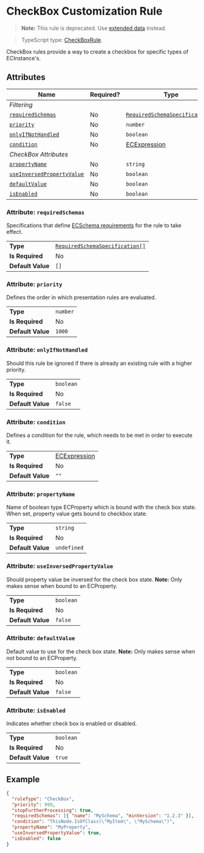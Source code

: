 # CheckBox Customization Rule

> **Note:** This rule is deprecated. Use [extended data](./ExtendedDataUsage.md#customize-tree-node-item-checkbox) instead.

> TypeScript type: [CheckBoxRule]($presentation-common).

CheckBox rules provide a way to create a checkbox for specific types of ECInstance's.

## Attributes

| Name                                                              | Required? | Type                                                                 | Default     |
| ----------------------------------------------------------------- | --------- | -------------------------------------------------------------------- | ----------- |
| *Filtering*                                                       |
| [`requiredSchemas`](#attribute-requiredschemas)                   | No        | [`RequiredSchemaSpecification[]`](../RequiredSchemaSpecification.md) | `[]`        |
| [`priority`](#attribute-priority)                                 | No        | `number`                                                             | `1000`      |
| [`onlyIfNotHandled`](#attribute-onlyifnothandled)                 | No        | `boolean`                                                            | `false`     |
| [`condition`](#attribute-condition)                               | No        | [ECExpression](./ECExpressions.md#rule-condition)                    | `""`        |
| *CheckBox Attributes*                                             |
| [`propertyName`](#attribute-propertyname)                         | No        | `string`                                                             | `undefined` |
| [`useInversedPropertyValue`](#attribute-useinversedpropertyvalue) | No        | `boolean`                                                            | `false`     |
| [`defaultValue`](#attribute-defaultvalue)                         | No        | `boolean`                                                            | `false`     |
| [`isEnabled`](#attribute-isenabled)                               | No        | `boolean`                                                            | `true`      |

### Attribute: `requiredSchemas`

Specifications that define [ECSchema requirements](../RequiredSchemaSpecification.md) for the rule to take effect.

|                   |                                                                      |
| ----------------- | -------------------------------------------------------------------- |
| **Type**          | [`RequiredSchemaSpecification[]`](../RequiredSchemaSpecification.md) |
| **Is Required**   | No                                                                   |
| **Default Value** | `[]`                                                                 |

### Attribute: `priority`

Defines the order in which presentation rules are evaluated.

|                   |          |
| ----------------- | -------- |
| **Type**          | `number` |
| **Is Required**   | No       |
| **Default Value** | `1000`   |

### Attribute: `onlyIfNotHandled`

Should this rule be ignored if there is already an existing rule with a higher priority.

|                   |           |
| ----------------- | --------- |
| **Type**          | `boolean` |
| **Is Required**   | No        |
| **Default Value** | `false`   |

### Attribute: `condition`

Defines a condition for the rule, which needs to be met in order to execute it.

|                   |                                                   |
| ----------------- | ------------------------------------------------- |
| **Type**          | [ECExpression](./ECExpressions.md#rule-condition) |
| **Is Required**   | No                                                |
| **Default Value** | `""`                                              |

### Attribute: `propertyName`

Name of boolean type ECProperty which is bound with the check box state. When set, property value gets bound to checkbox state.

|                   |             |
| ----------------- | ----------- |
| **Type**          | `string`    |
| **Is Required**   | No          |
| **Default Value** | `undefined` |

### Attribute: `useInversedPropertyValue`

Should property value be inversed for the check box state. **Note:** Only makes sense when bound to an ECProperty.

|                   |           |
| ----------------- | --------- |
| **Type**          | `boolean` |
| **Is Required**   | No        |
| **Default Value** | `false`   |

### Attribute: `defaultValue`

Default value to use for the check box state. **Note:** Only makes sense when *not* bound to an ECProperty.

|                   |           |
| ----------------- | --------- |
| **Type**          | `boolean` |
| **Is Required**   | No        |
| **Default Value** | `false`   |

### Attribute: `isEnabled`

Indicates whether check box is enabled or disabled.

|                   |           |
| ----------------- | --------- |
| **Type**          | `boolean` |
| **Is Required**   | No        |
| **Default Value** | `true`    |

## Example

```JSON
{
  "ruleType": "CheckBox",
  "priority": 999,
  "stopFurtherProcessing": true,
  "requiredSchemas": [{ "name": "MySchema", "minVersion": "1.2.3" }],
  "condition": "ThisNode.IsOfClass(\"MyItem\", \"MySchema\")",
  "propertyName": "MyProperty",
  "useInversedPropertyValue": true,
  "isEnabled": false
}
```
